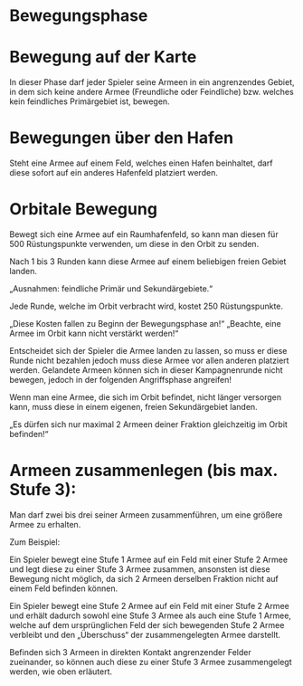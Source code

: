 # Bewegungsphase

# Bewegung auf der Karte

In dieser Phase darf jeder Spieler seine Armeen in ein angrenzendes Gebiet, in dem sich keine andere Armee (Freundliche oder Feindliche) bzw. welches kein feindliches Primärgebiet ist, bewegen.

# Bewegungen über den Hafen

Steht eine Armee auf einem Feld, welches einen Hafen beinhaltet, darf diese sofort auf ein anderes Hafenfeld platziert werden. 

# Orbitale Bewegung

Bewegt sich eine Armee auf ein Raumhafenfeld, so kann man diesen für 500 Rüstungspunkte verwenden, um diese in den Orbit zu senden.

Nach 1 bis 3 Runden kann diese Armee auf einem beliebigen freien Gebiet landen. 

„Ausnahmen: feindliche Primär und Sekundärgebiete.“

Jede Runde, welche im Orbit verbracht wird, kostet 250 Rüstungspunkte. 

„Diese Kosten fallen zu Beginn der Bewegungsphase an!“
„Beachte, eine Armee im Orbit kann nicht verstärkt werden!“

Entscheidet sich der Spieler die Armee landen zu lassen, so muss er diese Runde nicht bezahlen jedoch muss diese Armee vor allen anderen platziert werden. Gelandete Armeen können sich in dieser Kampagnenrunde nicht bewegen, jedoch in der folgenden Angriffsphase angreifen!

Wenn man eine Armee, die sich im Orbit befindet, nicht länger versorgen kann, muss diese in einem eigenen, freien Sekundärgebiet landen. 

„Es dürfen sich nur maximal 2 Armeen deiner Fraktion gleichzeitig im Orbit befinden!“


# Armeen zusammenlegen (bis max. Stufe 3):

Man darf zwei bis drei seiner Armeen zusammenführen, um eine größere Armee zu erhalten. 

Zum Beispiel: 

Ein Spieler bewegt eine Stufe 1 Armee auf ein Feld mit einer Stufe 2 Armee und legt diese zu 	einer Stufe 3 Armee zusammen, ansonsten ist diese Bewegung nicht möglich, da sich 2 Armeen derselben Fraktion nicht auf einem Feld befinden können.

Ein Spieler bewegt eine Stufe 2 Armee auf ein Feld mit einer Stufe 2 Armee und erhält 	dadurch sowohl eine Stufe 3 Armee als auch eine Stufe 1 Armee, welche auf dem 	ursprünglichen Feld der sich bewegenden Stufe 2 Armee verbleibt und den „Überschuss“ der zusammengelegten Armee darstellt.

Befinden sich 3 Armeen in direkten Kontakt angrenzender Felder zueinander, so können auch 	diese zu einer Stufe 3 Armee zusammengelegt werden, wie oben erläutert.